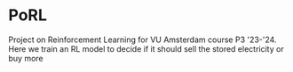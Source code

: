 # PoRL
Project on Reinforcement Learning for VU Amsterdam course P3 '23-'24. Here we train an RL model to decide if it should sell the stored electricity or buy more
